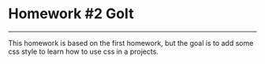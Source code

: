 # Homework #2 GoIt
___
This homework is based on the first homework, but the goal is to add some css style to learn how to use css in a projects.
